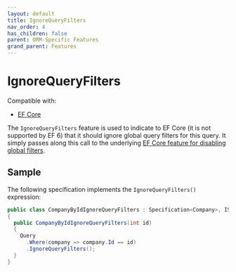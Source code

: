 ```yaml
---
layout: default
title: IgnoreQueryFilters
nav_order: 4
has_children: false
parent: ORM-Specific Features
grand_parent: Features
---
```


# IgnoreQueryFilters

Compatible with:

- [EF Core](https://www.nuget.org/packages/Ardalis.Specification.EntityFrameworkCore/)

The `IgnoreQueryFilters` feature is used to indicate to EF Core (it is not supported by EF 6) that it should ignore global query filters for this query. It simply passes along this call to the underlying [EF Core feature for disabling global filters](https://docs.microsoft.com/ef/core/querying/filters#disabling-filters).

## Sample

The following specification implements the `IgnoreQueryFilters()` expression:

```csharp
public class CompanyByIdIgnoreQueryFilters : Specification<Company>, ISingleResultSpecification
{
  public CompanyByIdIgnoreQueryFilters(int id)
  {
    Query
      .Where(company => company.Id == id)
      .IgnoreQueryFilters();
  }
}
```
